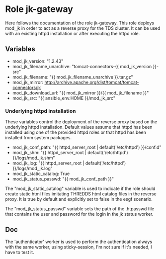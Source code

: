 # Role jk-gateway

Here follows the documentation of the role jk-gateway. This role deploys mod_jk in order to act as a reverse proxy for the TDS cluster. It can be used with an existing httpd installation or after executing the httpd role.

## Variables

- mod\_jk\_version: "1.2.43"
- mod\_jk\_filename\_unarchive: "tomcat-connectors-{{ mod\_jk\_version }}-src"
- mod\_jk\_filename: "{{ mod\_jk\_filename\_unarchive }}.tar.gz"
- mod\_jk\_mirror: http://archive.apache.org/dist/tomcat/tomcat-connectors/jk
- mod\_jk\_download\_url: "{{ mod\_jk\_mirror }}/{{ mod\_jk\_filename }}"
- mod\_jk\_src: "{{ ansible\_env.HOME }}/mod\_jk\_src"

### Underlying httpd installation

These variables control the deployment of the reverse proxy based on the underlying httpd installation. Default values assume that httpd has been installed using one of the provided httpd roles or that httpd has been installed from system packages.

- mod\_jk\_conf\_path: "{{ httpd\_server\_root | default('/etc/httpd') }}/conf.d"
- mod\_jk\_shm: "{{ httpd\_server\_root | default('/etc/httpd') }}/logs/mod\_jk.shm"
- mod\_jk\_log: "{{ httpd\_server\_root | default('/etc/httpd') }}/logs/mod\_jk.log"
- mod\_jk\_static\_catalog: True
- mod\_jk\_status\_passwd: "{{ mod\_jk\_conf\_path }}"

The "mod_jk_static_catalog" variable is used to indicate if the role should create static html files imitating THREDDS html catalog files in the reverse proxy. It is true by default and explicitly set to false in the esgf scenario.

The "mod_jk_status_passwd" variable sets the path of the .htpasswd file that contains the user and password for the login in the jk status worker.

## Doc

The 'authenticator' worker is used to perform the authentication always with the same worker, using sticky-session, I'm not sure if it's needed, I have to test it.
